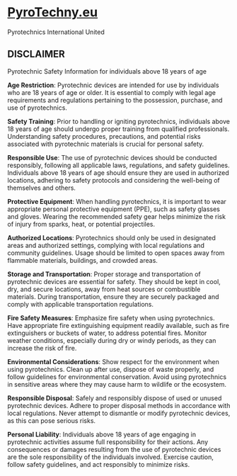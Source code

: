 # [PyroTechny.eu](https://pyrotechny.eu)

Pyrotechnics International United

## DISCLAIMER

Pyrotechnic Safety Information for individuals above 18 years of age

**Age Restriction**: Pyrotechnic devices are intended for use by individuals who are 18 years of age or older. It is essential to comply with legal age requirements and regulations pertaining to the possession, purchase, and use of pyrotechnics.

**Safety Training**: Prior to handling or igniting pyrotechnics, individuals above 18 years of age should undergo proper training from qualified professionals. Understanding safety procedures, precautions, and potential risks associated with pyrotechnic materials is crucial for personal safety.

**Responsible Use**: The use of pyrotechnic devices should be conducted responsibly, following all applicable laws, regulations, and safety guidelines. Individuals above 18 years of age should ensure they are used in authorized locations, adhering to safety protocols and considering the well-being of themselves and others.

**Protective Equipment**: When handling pyrotechnics, it is important to wear appropriate personal protective equipment (PPE), such as safety glasses and gloves. Wearing the recommended safety gear helps minimize the risk of injury from sparks, heat, or potential projectiles.

**Authorized Locations**: Pyrotechnics should only be used in designated areas and authorized settings, complying with local regulations and community guidelines. Usage should be limited to open spaces away from flammable materials, buildings, and crowded areas.

**Storage and Transportation**: Proper storage and transportation of pyrotechnic devices are essential for safety. They should be kept in cool, dry, and secure locations, away from heat sources or combustible materials. During transportation, ensure they are securely packaged and comply with applicable transportation regulations.

**Fire Safety Measures**: Emphasize fire safety when using pyrotechnics. Have appropriate fire extinguishing equipment readily available, such as fire extinguishers or buckets of water, to address potential fires. Monitor weather conditions, especially during dry or windy periods, as they can increase the risk of fire.

**Environmental Considerations**: Show respect for the environment when using pyrotechnics. Clean up after use, dispose of waste properly, and follow guidelines for environmental conservation. Avoid using pyrotechnics in sensitive areas where they may cause harm to wildlife or the ecosystem.

**Responsible Disposal**: Safely and responsibly dispose of used or unused pyrotechnic devices. Adhere to proper disposal methods in accordance with local regulations. Never attempt to dismantle or modify pyrotechnic devices, as this can pose serious risks.

**Personal Liability**: Individuals above 18 years of age engaging in pyrotechnic activities assume full responsibility for their actions. Any consequences or damages resulting from the use of pyrotechnic devices are the sole responsibility of the individuals involved. Exercise caution, follow safety guidelines, and act responsibly to minimize risks.

